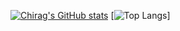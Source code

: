 [![Chirag's GitHub stats](https://github-readme-stats.vercel.app/api?username=PRONGS-CHIRAG&theme=highcontrast&include_all_commits=true)](https://github.com/anuraghazra/github-readme-stats)
[![Top Langs](https://github-readme-stats.vercel.app/api/top-langs/?username=PRONGS-CHIRAG&langs_count=8&layout=compact)]
